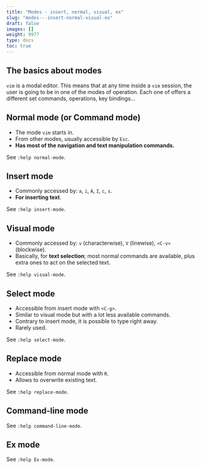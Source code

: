 ```yaml
---
title: "Modes - insert, normal, visual, ex"
slug: "modes---insert-normal-visual-ex"
draft: false
images: []
weight: 9977
type: docs
toc: true
---
```


## The basics about modes
`vim` is a modal editor. This means that at any time inside a `vim` session, the user is going to be in one of the modes of operation. Each one of offers a different set commands, operations, key bindings...

## Normal mode (or Command mode)

- The mode `vim` starts in.
- From other modes, usually accessible by `Esc`.
- **Has most of the navigation and text manipulation commands.**

See `:help normal-mode`.

## Insert mode

- Commonly accessed by: `a`, `i`, `A`, `I`, `c`, `s`.
- **For inserting text**.

See `:help insert-mode`.

## Visual mode

- Commonly accessed by: `v` (characterwise), `V` (linewise), `<C-v>` (blockwise).
- Basically, for **text selection**; most normal commands are available, plus extra ones to act on the selected text.

See `:help visual-mode`.

## Select mode

- Accessible from insert mode with `<C-g>`.
- Similar to visual mode but with a lot less available commands.
- Contrary to insert mode, it is possible to type right away.
- Rarely used.

See `:help select-mode`.

## Replace mode

- Accessible from normal mode with `R`.
- Allows to overwrite existing text.

See `:help replace-mode`.

## Command-line mode

See `:help command-line-mode`.

## Ex mode

See `:help Ex-mode`.


